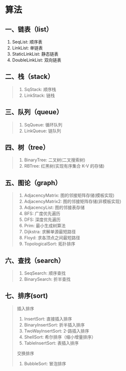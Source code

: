 # 算法

## 一、链表（list）
1. SeqList: 顺序表
2. LinkList: 单链表
3. StaticLinkList: 静态链表
4. DoubleLinkList: 双向链表 

## 二、栈（stack）
> 1. SqStack: 顺序栈
> 2. LinkStack: 链栈

## 三、队列（queue）
> 1. SqQueue: 循环队列
> 2. LinkQueue: 链队列

## 四、树（tree）
> 1. BinaryTree: 二叉树(二叉搜索树)
> 2. RBTree: 红黑树(实现有序集合 K-V 的存储)

## 五、图论（graph）
> 1. AdjacencyMatrix: 图的邻接矩阵存储(模板实现)
> 2. AdjacencyMatrix2: 图的邻接矩阵存储(非模板实现)
> 3. AdjacencyList: 图的邻接表存储
> 4. BFS: 广度优先遍历
> 5. DFS: 深度优先遍历
> 6. Prim: 最小生成树算法
> 7. Dijkstra: 求解单源最短路径
> 8. Floyd: 求各顶点之间最短路径
> 9. TopologicalSort: 拓扑排序

## 六、查找（search）
> 1. SeqSearch: 顺序查找
> 2. BinarySearch: 折半查找

## 七、排序(sort)
> 插入排序
> 1. InsertSort: 直接插入排序
> 2. BinaryInsertSort: 折半插入排序
> 3. TwoWayInsertSort: 2-路插入排序
> 4. ShellSort: 希尔排序（缩小增量排序）
> 5. TableInsertSort: 表插入排序
> 
> 交换排序
> 1. BubbleSort: 冒泡排序